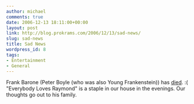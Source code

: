 ```yaml
---
author: michael
comments: true
date: 2006-12-13 18:11:00+00:00
layout: post
link: http://blog.prokrams.com/2006/12/13/sad-news/
slug: sad-news
title: Sad News
wordpress_id: 8
tags:
- Entertainment
- General
---
```


Frank Barone (Peter Boyle (who was also Young Frankenstein)) has [died](http://www.newsnet5.com/entertainment/10525477/detail.html). :( "Everybody Loves Raymond" is a staple in our house in the evenings.  Our thoughts go out to his family.

